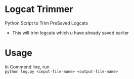 # Logcat Trimmer
Python Script to Trim PreSaved Logcats
* This will trim logcats which u have already saved earlier
# Usage
In Commend line, run <br>
` python log.py <input-file-name> <output-file-name> `
